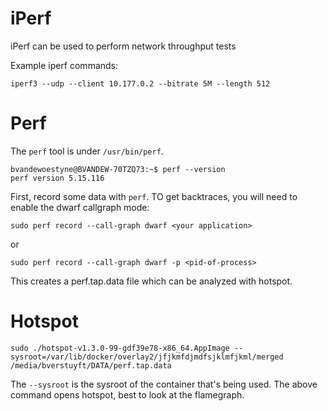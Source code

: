 # iPerf

iPerf can be used to perform network throughput tests

Example iperf commands:
```
iperf3 --udp --client 10.177.0.2 --bitrate 5M --length 512
```

# Perf

The `perf` tool is under `/usr/bin/perf`.

```
bvandewoestyne@BVANDEW-70TZQ73:~$ perf --version
perf version 5.15.116
```

First, record some data with `perf`.  TO get backtraces, you will need to enable the dwarf callgraph mode:
```
sudo perf record --call-graph dwarf <your application>
```
or
```
sudo perf record --call-graph dwarf -p <pid-of-process>
```
This creates a perf.tap.data file which can be analyzed with hotspot.

# Hotspot

```
sudo ./hotspot-v1.3.0-99-gdf39e78-x86_64.AppImage --sysroot=/var/lib/docker/overlay2/jfjkmfdjmdfsjklmfjkml/merged /media/bverstuyft/DATA/perf.tap.data
```
The `--sysroot` is the sysroot of the container that's being used.
The above command opens hotspot, best to look at the flamegraph.
